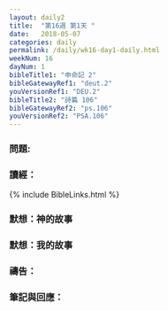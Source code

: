```yaml
---
layout: daily2
title:  "第16週 第1天 "
date:   2018-05-07
categories: daily
permalink: /daily/wk16-day1-daily.html
weekNum: 16
dayNum: 1
bibleTitle1: "申命記 2"
bibleGatewayRef1: "deut.2"
youVersionRef1: "DEU.2"
bibleTitle2: "詩篇 106"
bibleGatewayRef2: "ps.106"
youVersionRef2: "PSA.106"
---
```


### 問題: 

### 讀經：
{% include BibleLinks.html %}

### 默想：神的故事 

### 默想：我的故事 

### 禱告：

### 筆記與回應：
